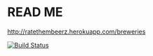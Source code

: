 <h1> READ ME </h1>

http://ratethembeerz.herokuapp.com/breweries

[![Build Status](https://travis-ci.org/broileri/wadror2014.png?branch=master)](https://travis-ci.org/broileri/wadror2014)
